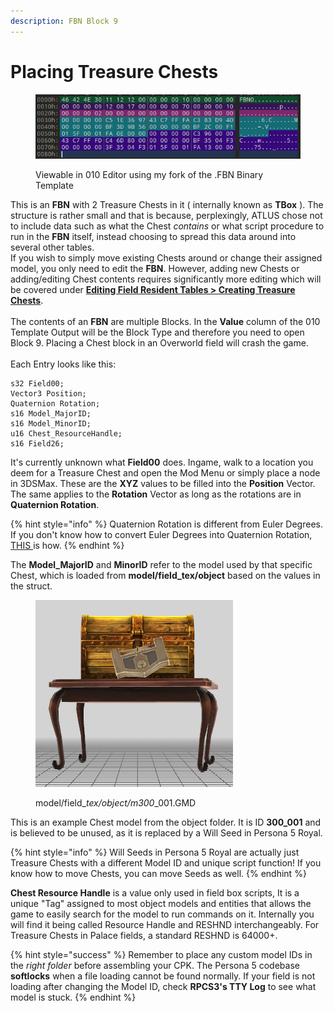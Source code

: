 ```yaml
---
description: FBN Block 9
---
```


# Placing Treasure Chests

<figure><img src="../../.gitbook/assets/image (5).png" alt=""><figcaption><p>Viewable in 010 Editor using my fork of the .FBN Binary Template</p></figcaption></figure>

This is an **FBN** with 2 Treasure Chests in it ( internally known as **TBox** ). The structure is rather small and that is because, perplexingly, ATLUS chose not to include data such as what the Chest _contains_ or what script procedure to run in the **FBN** itself, instead choosing to spread this data around into several other tables. \
If you wish to simply move existing Chests around or change their assigned model, you only need to edit the **FBN**. However, adding new Chests or adding/editing Chest contents requires significantly more editing which will be covered under [**Editing Field Resident Tables > Creating Treasure Chests**](../fldresident/fldObjFlag.md). \
\
The contents of an **FBN** are multiple Blocks. In the **Value** column of the 010 Template Output will be the Block Type and therefore you need to open Block 9. Placing a Chest block in an Overworld field will crash the game.\
\
Each Entry looks like this:

```clike
s32 Field00;
Vector3 Position;
Quaternion Rotation;
s16 Model_MajorID;
s16 Model_MinorID;
u16 Chest_ResourceHandle;
s16 Field26;
```

It's currently unknown what **Field00** does. Ingame, walk to a location you deem for a Treasure Chest and open the Mod Menu or simply place a node in 3DSMax. These are the **XYZ** values to be filled into the **Position** Vector. The same applies to the **Rotation** Vector as long as the rotations are in **Quaternion Rotation**.&#x20;

{% hint style="info" %}
Quaternion Rotation is different from Euler Degrees. If you don't know how to convert Euler Degrees into Quaternion Rotation, [THIS ](../../basics/rotation-conversions.md#euler-degrees-to-quaternion)is how.
{% endhint %}

The **Model\_MajorID** and **MinorID** refer to the model used by that specific Chest, which is loaded from **model/field\_tex/object** based on the values in the struct.&#x20;

<figure><img src="../../.gitbook/assets/Screenshot_6.png" alt=""><figcaption><p>model/field_<em>tex/object/m300</em>_001.GMD</p></figcaption></figure>

This is an example Chest model from the object folder. It is ID **300\_001** and is believed to be unused, as it is replaced by a Will Seed in Persona 5 Royal.&#x20;

{% hint style="info" %}
Will Seeds in Persona 5 Royal are actually just Treasure Chests with a different Model ID and unique script function! If you know how to move Chests, you can move Seeds as well.
{% endhint %}

**Chest Resource Handle** is a value only used in field box scripts, It is a unique "Tag" assigned to most object models and entities that allows the game to easily search for the model to run commands on it. Internally you will find it being called Resource Handle and RESHND interchangeably. For Treasure Chests in Palace fields, a standard RESHND is 64000+. &#x20;

{% hint style="success" %}
Remember to place any custom model IDs in the _right folder_ before assembling your CPK. The Persona 5 codebase **softlocks** when a file loading cannot be found normally. If your field is not loading after changing the Model ID, check **RPCS3's TTY Log** to see what model is stuck.&#x20;
{% endhint %}
